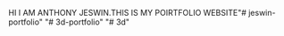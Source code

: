 HI I AM ANTHONY JESWIN.THIS IS MY POIRTFOLIO WEBSITE"# jeswin-portfolio" 
"# 3d-portfolio" 
"# 3d" 
